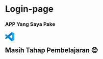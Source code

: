 # Login-page
### APP Yang Saya Pake
<a title="Visual Studio Code" href="https://code.visualstudio.com/">
    <img align="left" alt="logo" width="30px" src="https://raw.githubusercontent.com/Fandyfr/Fandyfr/main/logo/vscode.png">
</a>
<br>

## Masih Tahap Pembelajaran 😊
